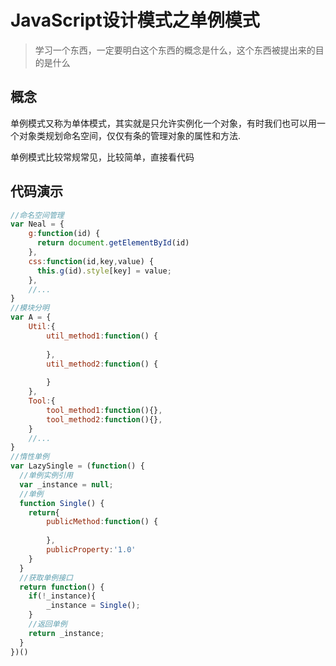 # JavaScript设计模式之单例模式

> 学习一个东西，一定要明白这个东西的概念是什么，这个东西被提出来的目的是什么

## 概念
单例模式又称为单体模式，其实就是只允许实例化一个对象，有时我们也可以用一个对象类规划命名空间，仅仅有条的管理对象的属性和方法.


单例模式比较常规常见，比较简单，直接看代码

## 代码演示
```javascript 1.6
//命名空间管理
var Neal = {
    g:function(id) {
      return document.getElementById(id)
    },
    css:function(id,key,value) {
      this.g(id).style[key] = value;
    },
    //...
}
//模块分明
var A = {
    Util:{
        util_method1:function() {
          
        },
        util_method2:function() {
          
        }
    },
    Tool:{
        tool_method1:function(){},
        tool_method2:function(){},
    }
    //...
}
//惰性单例
var LazySingle = (function() {
  //单例实例引用
  var _instance = null;
  //单例
  function Single() {
    return{
        publicMethod:function() {
          
        },
        publicProperty:'1.0'
    }
  }
  //获取单例接口
  return function() {
    if(!_instance){
        _instance = Single();
    }
    //返回单例
    return _instance;
  }
})()
```